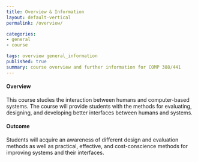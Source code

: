 ```yaml
---
title: Overview & Information
layout: default-vertical
permalink: /overview/

categories:
- general
- course

tags: overview general_information
published: true
summary: course overview and further information for COMP 388/441
---
```


#### Overview
This course studies the interaction between humans and computer-based systems. The course will provide students with the methods for evaluating, designing, and developing better interfaces between humans and systems. 

#### Outcome
Students will acquire an awareness of different design and evaluation methods as well as practical, effective, and cost-conscience methods for improving systems and their interfaces.


